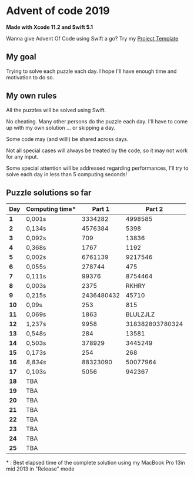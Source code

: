 # Advent of code 2019
**Made with Xcode 11.2 and Swift 5.1**

Wanna give Advent Of Code using Swift a go? Try my [Project Template](https://github.com/Dean151/Advent-of-code-Swift-Starter)

## My goal
Trying to solve each puzzle each day.
I hope I'll have enough time and motivation to do so.

## My own rules

All the puzzles will be solved using Swift.

No cheating. Many other persons do the puzzle each day.
I'll have to come up with my own solution ... or skipping a day.

Some code may (and will!) be shared across days.

Not all special cases will always be treated by the code, so it may not work for any input.

Some special attention will be addressed regarding performances, I'll try to solve each day in less than 5 computing seconds!

## Puzzle solutions so far

| Day    | Computing time* | Part 1     | Part 2     |
|--------|-----------------|------------|------------|
| **1**  | 0,001s          | 3334282    | 4998585    |
| **2**  | 0,134s          | 4576384    | 5398       |
| **3**  | 0,092s          | 709        | 13836      |
| **4**  | 0,368s          | 1767       | 1192       |
| **5**  | 0,002s          | 6761139    | 9217546    |
| **6**  | 0,055s          | 278744     |  475       |
| **7**  | 0,111s          | 99376      | 8754464    |
| **8**  | 0,003s          | 2375       | RKHRY      |
| **9**  | 0,215s          | 2436480432 | 45710      |
| **10** | 0,09s           | 253        | 815        |
| **11** | 0,069s          | 1863       | BLULZJLZ   |
| **12** | 1,237s          | 9958       | 318382803780324 |
| **13** | 0,548s          | 284        | 13581      |
| **14** | 0,503s          | 378929     | 3445249    |
| **15** | 0,173s          | 254        | 268        |
| **16** | *8,834s*        | 88323090   | 50077964   |
| **17** | 0,103s          | 5056       | 942367     |
| **18** | TBA             |            |            |
| **19** | TBA             |            |            |
| **20** | TBA             |            |            |
| **21** | TBA             |            |            |
| **22** | TBA             |            |            |
| **23** | TBA             |            |            |
| **24** | TBA             |            |            |
| **25** | TBA             |            |            |

\* : Best elapsed time of the complete solution using my MacBook Pro 13in mid 2013 in "Release" mode
